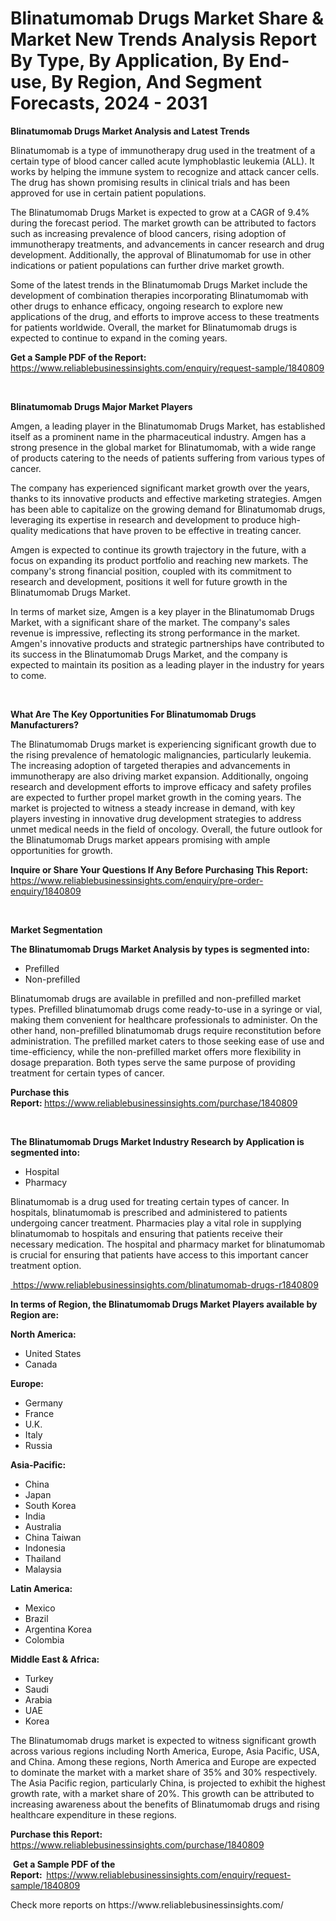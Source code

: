 <p><h1>Blinatumomab Drugs Market Share & Market New Trends Analysis Report By Type, By Application, By End-use, By Region, And Segment Forecasts, 2024 - 2031</h1></p><p><strong>Blinatumomab Drugs Market Analysis and Latest Trends</strong></p>
<p><p>Blinatumomab is a type of immunotherapy drug used in the treatment of a certain type of blood cancer called acute lymphoblastic leukemia (ALL). It works by helping the immune system to recognize and attack cancer cells. The drug has shown promising results in clinical trials and has been approved for use in certain patient populations.</p><p>The Blinatumomab Drugs Market is expected to grow at a CAGR of 9.4% during the forecast period. The market growth can be attributed to factors such as increasing prevalence of blood cancers, rising adoption of immunotherapy treatments, and advancements in cancer research and drug development. Additionally, the approval of Blinatumomab for use in other indications or patient populations can further drive market growth.</p><p>Some of the latest trends in the Blinatumomab Drugs Market include the development of combination therapies incorporating Blinatumomab with other drugs to enhance efficacy, ongoing research to explore new applications of the drug, and efforts to improve access to these treatments for patients worldwide. Overall, the market for Blinatumomab drugs is expected to continue to expand in the coming years.</p></p>
<p><strong>Get a Sample PDF of the Report:&nbsp;</strong> <a href="https://www.reliablebusinessinsights.com/enquiry/request-sample/1840809">https://www.reliablebusinessinsights.com/enquiry/request-sample/1840809</a></p>
<p>&nbsp;</p>
<p><strong>Blinatumomab Drugs Major Market Players</strong></p>
<p><p>Amgen, a leading player in the Blinatumomab Drugs Market, has established itself as a prominent name in the pharmaceutical industry. Amgen has a strong presence in the global market for Blinatumomab, with a wide range of products catering to the needs of patients suffering from various types of cancer.</p><p>The company has experienced significant market growth over the years, thanks to its innovative products and effective marketing strategies. Amgen has been able to capitalize on the growing demand for Blinatumomab drugs, leveraging its expertise in research and development to produce high-quality medications that have proven to be effective in treating cancer.</p><p>Amgen is expected to continue its growth trajectory in the future, with a focus on expanding its product portfolio and reaching new markets. The company's strong financial position, coupled with its commitment to research and development, positions it well for future growth in the Blinatumomab Drugs Market.</p><p>In terms of market size, Amgen is a key player in the Blinatumomab Drugs Market, with a significant share of the market. The company's sales revenue is impressive, reflecting its strong performance in the market. Amgen's innovative products and strategic partnerships have contributed to its success in the Blinatumomab Drugs Market, and the company is expected to maintain its position as a leading player in the industry for years to come.</p></p>
<p>&nbsp;</p>
<p><strong>What Are The Key Opportunities For Blinatumomab Drugs Manufacturers?</strong></p>
<p><p>The Blinatumomab Drugs market is experiencing significant growth due to the rising prevalence of hematologic malignancies, particularly leukemia. The increasing adoption of targeted therapies and advancements in immunotherapy are also driving market expansion. Additionally, ongoing research and development efforts to improve efficacy and safety profiles are expected to further propel market growth in the coming years. The market is projected to witness a steady increase in demand, with key players investing in innovative drug development strategies to address unmet medical needs in the field of oncology. Overall, the future outlook for the Blinatumomab Drugs market appears promising with ample opportunities for growth.</p></p>
<p><strong>Inquire or Share Your Questions If Any Before Purchasing This Report:</strong> <a href="https://www.reliablebusinessinsights.com/enquiry/pre-order-enquiry/1840809">https://www.reliablebusinessinsights.com/enquiry/pre-order-enquiry/1840809</a></p>
<p>&nbsp;</p>
<p><strong>Market Segmentation</strong></p>
<p><strong>The Blinatumomab Drugs Market Analysis by types is segmented into:</strong></p>
<p><ul><li>Prefilled</li><li>Non-prefilled</li></ul></p>
<p><p>Blinatumomab drugs are available in prefilled and non-prefilled market types. Prefilled blinatumomab drugs come ready-to-use in a syringe or vial, making them convenient for healthcare professionals to administer. On the other hand, non-prefilled blinatumomab drugs require reconstitution before administration. The prefilled market caters to those seeking ease of use and time-efficiency, while the non-prefilled market offers more flexibility in dosage preparation. Both types serve the same purpose of providing treatment for certain types of cancer.</p></p>
<p><strong>Purchase this Report:&nbsp;</strong><a href="https://www.reliablebusinessinsights.com/purchase/1840809">https://www.reliablebusinessinsights.com/purchase/1840809</a></p>
<p>&nbsp;</p>
<p><strong>The Blinatumomab Drugs Market Industry Research by Application is segmented into:</strong></p>
<p><ul><li>Hospital</li><li>Pharmacy</li></ul></p>
<p><p>Blinatumomab is a drug used for treating certain types of cancer. In hospitals, blinatumomab is prescribed and administered to patients undergoing cancer treatment. Pharmacies play a vital role in supplying blinatumomab to hospitals and ensuring that patients receive their necessary medication. The hospital and pharmacy market for blinatumomab is crucial for ensuring that patients have access to this important cancer treatment option.</p></p>
<p><a href="https://www.reliablebusinessinsights.com/blinatumomab-drugs-r1840809">&nbsp;https://www.reliablebusinessinsights.com/blinatumomab-drugs-r1840809</a></p>
<p><strong>In terms of Region, the Blinatumomab Drugs Market Players available by Region are:</strong></p>
<p>
    <p> <strong> North America: </strong>
        <ul>
            <li>United States</li>
            <li>Canada</li>
        </ul>
        </p> 
    <p> <strong> Europe: </strong>
        <ul>
            <li>Germany</li>
            <li>France</li>
            <li>U.K.</li>
            <li>Italy</li>
            <li>Russia</li>
        </ul>
        </p> 
    <p> <strong> Asia-Pacific: </strong>
        <ul>
            <li>China</li>
            <li>Japan</li>
            <li>South Korea</li>
            <li>India</li>
            <li>Australia</li>
            <li>China Taiwan</li>
            <li>Indonesia</li>
            <li>Thailand</li>
            <li>Malaysia</li>
        </ul>
        </p> 
    <p> <strong> Latin America: </strong>
        <ul>
            <li>Mexico</li>
            <li>Brazil</li>
            <li>Argentina Korea</li>
            <li>Colombia</li>
        </ul>
        </p> 
    <p> <strong> Middle East & Africa: </strong>
        <ul>
            <li>Turkey</li>
            <li>Saudi</li>
            <li>Arabia</li>
            <li>UAE</li>
            <li>Korea</li>
        </ul>
    </p>
    </p>
<p><p>The Blinatumomab drugs market is expected to witness significant growth across various regions including North America, Europe, Asia Pacific, USA, and China. Among these regions, North America and Europe are expected to dominate the market with a market share of 35% and 30% respectively. The Asia Pacific region, particularly China, is projected to exhibit the highest growth rate, with a market share of 20%. This growth can be attributed to increasing awareness about the benefits of Blinatumomab drugs and rising healthcare expenditure in these regions.</p></p>
<p><strong>Purchase this Report: </strong><a href="https://www.reliablebusinessinsights.com/purchase/1840809">https://www.reliablebusinessinsights.com/purchase/1840809</a></p>
<p>&nbsp;<strong>Get a Sample PDF of the Report:&nbsp;&nbsp;</strong><a href="https://www.reliablebusinessinsights.com/enquiry/request-sample/1840809">https://www.reliablebusinessinsights.com/enquiry/request-sample/1840809</a></p>
<p><strong></strong></p>
<p>Check more reports on https://www.reliablebusinessinsights.com/</p>